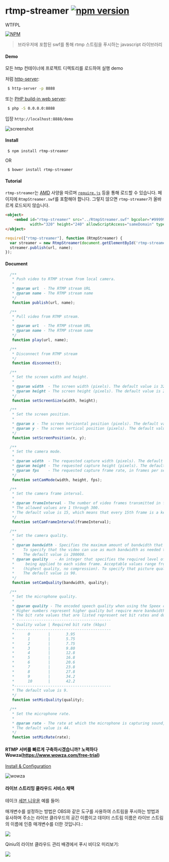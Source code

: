 # rtmp-streamer [![npm version](https://badge.fury.io/js/rtmp-streamer.svg)](https://badge.fury.io/js/rtmp-streamer)

<a href="http://www.wtfpl.net/"><img
       src="http://www.wtfpl.net/wp-content/uploads/2012/12/wtfpl-badge-4.png"
       width="80" height="15" alt="WTFPL" /></a>
       
[![NPM](https://nodei.co/npm/rtmp-streamer.png)](https://npmjs.org/package/rtmp-streamer)

> 브라우저에 포함된 swf를 통해 rtmp 스트림을 푸시하는 javascript 라이브러리


#### Demo

모든 http 컨테이너에 프로젝트 디렉토리를 로드하여 실행 demo

처럼 [http-server](https://www.npmjs.com/package/http-server):

```bash
 $ http-server -p 8888 
```

또는 [PHP build-in web server](http://php.net/manual/en/features.commandline.webserver.php):

```bash
 $ php -S 0.0.0.0:8888 
```

입장 `http://localhost:8888/demo`

![screenshot](http://blog.chxj.name/content/images/2016/06/screenshot.png)


#### Install

```
 $ npm install rtmp-streamer
```

OR

```
 $ bower install rtmp-streamer
```


#### Tutorial

`rtmp-streamer`는 [AMD](http://requirejs.org/docs/whyamd.html) 사양을 따르며 [`require.js`](http://requirejs.org/) 등을 통해 로드할 수 있습니다. 페이지에 `RtmpStreamer.swf`를 포함해야 합니다. 그렇지 않으면 `rtmp-streamer`가 올바르게 로드되지 않습니다.

```html
<object>
    <embed id="rtmp-streamer" src="../RtmpStreamer.swf" bgcolor="#999999" quality="high"
           width="320" height="240" allowScriptAccess="sameDomain" type="application/x-shockwave-flash"></embed>
</object>
```

```javascript
require(["rtmp-streamer"], function (RtmpStreamer) {
  var streamer = new RtmpStreamer(document.getElementById('rtmp-streamer'));
  streamer.publish(url, name);
});

```


#### Document

```javascript
  /**
   * Push video to RTMP stream from local camera.
   *
   * @param url  - The RTMP stream URL
   * @param name - The RTMP stream name
   */
   function publish(url, name);

  /**
   * Pull video from RTMP stream.
   *
   * @param url  - The RTMP stream URL
   * @param name - The RTMP stream name
   */
   function play(url, name);

  /**
   * Disconnect from RTMP stream
   */
   function disconnect();

  /**
   * Set the screen width and height.
   *
   * @param width  - The screen width (pixels). The default value is 320.
   * @param height - The screen height (pixels). The default value is 240.
   */
   function setScreenSize(width, height);

  /**
   * Set the screen position.
   *
   * @param x - The screen horizontal position (pixels). The default value is 0.
   * @param y - The screen vertical position (pixels). The default value is 0.
   */
   function setScreenPosition(x, y);

  /**
   * Set the camera mode.
   *
   * @param width  - The requested capture width (pixels). The default value is 640.
   * @param height - The requested capture height (pixels). The default value is 480.
   * @param fps    - The requested capture frame rate, in frames per second. The default value is 15.
   */
   function setCamMode(width, height, fps);

  /**
   * Set the camera frame interval.
   *
   * @param frameInterval - The number of video frames transmitted in full (called keyframes) instead of being interpolated by the video compression algorithm.
   * The allowed values are 1 through 300.
   * The default value is 15, which means that every 15th frame is a keyframe. A value of 1 means that every frame is a keyframe.
   */
   function setCamFrameInterval(frameInterval);

  /**
   * Set the camera quality.
   *
   * @param bandwidth - Specifies the maximum amount of bandwidth that the current outgoing video feed can use, in bytes per second (bps).
   *    To specify that the video can use as much bandwidth as needed to maintain the value of quality, pass 0 for bandwidth.
   *    The default value is 200000.
   * @param quality   - An integer that specifies the required level of picture quality, as determined by the amount of compression
   *     being applied to each video frame. Acceptable values range from 1 (lowest quality, maximum compression) to 100
   *    (highest quality, no compression). To specify that picture quality can vary as needed to avoid exceeding bandwidth, pass 0 for quality.
   *    The default value is 90.
   */
   function setCamQuality(bandwidth, quality);

  /**
   * Set the microphone quality.
   *
   * @param quality - The encoded speech quality when using the Speex codec. Possible values are from 0 to 10.
   * Higher numbers represent higher quality but require more bandwidth, as shown in the following table.
   * The bit rate values that are listed represent net bit rates and do not include packetization overhead.
   * ------------------------------------------
   * Quality value | Required bit rate (kbps)
   *-------------------------------------------
   *      0        |       3.95
   *      1        |       5.75
   *      2        |       7.75
   *      3        |       9.80
   *      4        |       12.8
   *      5        |       16.8
   *      6        |       20.6
   *      7        |       23.8
   *      8        |       27.8
   *      9        |       34.2
   *      10       |       42.2
   *-------------------------------------------
   * The default value is 9.
   */
   function setMicQuality(quality);

  /**
   * Set the microphone rate.
   *
   * @param rate - The rate at which the microphone is capturing sound, in kHz. Acceptable values are 5, 8, 11, 22, and 44.
   * The default value is 44.
   */
   function setMicRate(rate);

```


#### RTMP 서버를 빠르게 구축하시겠습니까? 노력하다 Wowza(https://www.wowza.com/free-trial)

[Install & Configuration](https://www.wowza.com/forums/content.php?217-How-to-install-and-configure-Wowza-Streaming-Engine)

![wowza](http://blog.chxj.name/content/images/2016/06/wowza.png)


#### 라이브 스트리밍 클라우드 서비스 채택

테이크 [세븐 니우윤](https://www.qiniu.com/products/pili) 예를 들어:

매개변수를 설정하는 방법은 OBS와 같은 도구를 사용하여 스트림을 푸시하는 방법과 유사하며 주소는 라이브 클라우드의 공간 이름이고 데이터 스트림 이름은 라이브 스트림의 이름에 인증 매개변수를 더한 것입니다.:

![](http://blog.chxj.name/content/images/2017/03/Screen-Shot-2017-03-12-at-3.16.09-PM.png)


Qiniu의 라이브 클라우드 관리 배경에서 푸시 비디오 미리보기:

![](http://blog.chxj.name/content/images/2017/03/Screen-Shot-2017-03-12-at-2.01.27-PM.png)



